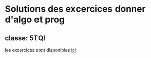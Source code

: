 # Solutions des excercices donner d'algo et prog


## classe: 5TQI   

les excercices sont disponibles [ici](https://github.com/qcarpentier/algo-exercices-5tqi)
